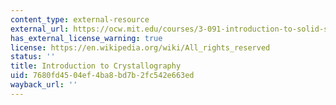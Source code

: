 ```yaml
---
content_type: external-resource
external_url: https://ocw.mit.edu/courses/3-091-introduction-to-solid-state-chemistry-fall-2018/resources/lecture-18/
has_external_license_warning: true
license: https://en.wikipedia.org/wiki/All_rights_reserved
status: ''
title: Introduction to Crystallography
uid: 7680fd45-04ef-4ba8-bd7b-2fc542e663ed
wayback_url: ''
---
```

